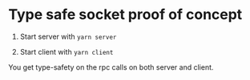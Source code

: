 # Type safe socket proof of concept

1. Start server with `yarn server`

2. Start client with `yarn client`

You get type-safety on the rpc calls on both server and client.
